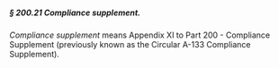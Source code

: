 ##### § 200.21 Compliance supplement. #####

*Compliance supplement* means Appendix XI to Part 200 - Compliance Supplement (previously known as the Circular A-133 Compliance Supplement).